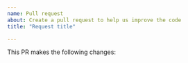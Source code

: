 ```yaml
---
name: Pull request
about: Create a pull request to help us improve the code
title: "Request title"

---
```


This PR makes the following changes:

<!-- List your changes here as a bullet list. Read the contribution guidelines for more details.-->